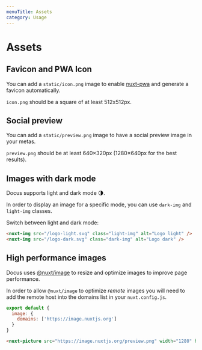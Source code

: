 ```yaml
---
menuTitle: Assets
category: Usage
---
```


# Assets

## Favicon and PWA Icon

You can add a `static/icon.png` image to enable [nuxt-pwa](https://pwa.nuxtjs.org) and generate a favicon automatically.

<alert>

`icon.png` should be a square of at least 512x512px.

</alert>

## Social preview

You can add a `static/preview.png` image to have a social preview image in your metas.

<alert>

`preview.png` should be at least 640×320px (1280×640px for the best results).

</alert>

## Images with dark mode

Docus supports light and dark mode 🌗.

In order to display an image for a specific mode, you can use `dark-img` and `light-img` classes.

<code-group>
<code-block label="Preview" active preview>

<div class="p-4 border-2 border-t-0 border-gray-700 rounded-b-md">
  <nuxt-img src="/logo-light.svg" class="light-img" alt="Logo light" style="margin:0;" width="219" height="40" />
  <nuxt-img src="/logo-dark.svg" class="dark-img" alt="Logo dark" style="margin:0;" width="219" height="40" />
  <p class="flex items-center" style="margin-bottom:0;">Switch between light and dark mode:&nbsp;<color-switcher class="inline-flex ml-2"></color-switcher></p>
</div>

</code-block>
<code-block label="Code">

```md
<nuxt-img src="/logo-light.svg" class="light-img" alt="Logo light" />
<nuxt-img src="/logo-dark.svg" class="dark-img" alt="Logo dark" />
```

</d-code-block>
</d-code-group>

## High performance images

Docus uses [@nuxt/image](https://images.nuxtjs.org) to resize and optimize images to improve page performance.

In order to allow `@nuxt/image` to optimize _remote_ images you will need to add the remote host into the domains list in your `nuxt.config.js`.

<d-code-group>
<d-code-block label="nuxt.config" active>

```js
export default {
  image: {
    domains: ['https://image.nuxtjs.org']
  }
}
```

</d-code-block>
<d-code-block label="Code">

```md
<nuxt-picture src="https://image.nuxtjs.org/preview.png" width="1280" height="640" />
```

</d-code-block>

<d-code-block label="Preview">

<div class="p-4 border-2 border-t-0 border-gray-700 rounded-b-md">
  <nuxt-picture src="https://image.nuxtjs.org/preview.png" width="1280" height="640" />
</div>

</d-code-block>
</d-code-group>
